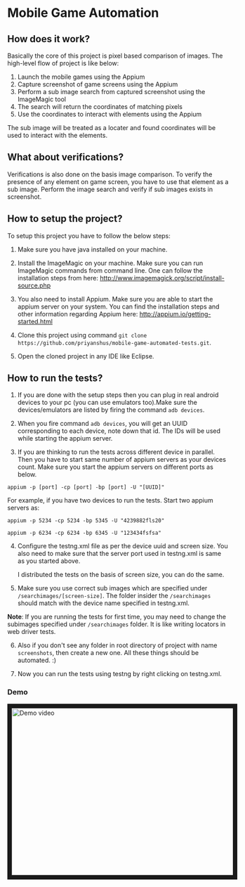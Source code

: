 # Mobile Game Automation

## How does it work?

Basically the core of this project is pixel based comparison of images. The high-level flow of project is like below:

1. Launch the mobile games using the Appium
2. Capture screenshot of game screens using the Appium
3. Perform a sub image search from captured screenshot using the ImageMagic tool
4. The search will return the coordinates of matching pixels
5. Use the coordinates to interact with elements using the Appium

The sub image will be treated as a locater and found coordinates will be used to interact with the elements.

## What about verifications?

Verifications is also done on the basis image comparison. To verify the presence of any element on game screen, you have to use that element as a sub image. Perform the image search and verify if sub images exists in screenshot.

## How to setup the project?

To setup this project you have to follow the below steps:

1. Make sure you have java installed on your machine.

2. Install the ImageMagic on your machine. Make sure you can run ImageMagic commands from command line. One can follow the installation steps from here: http://www.imagemagick.org/script/install-source.php

3. You also need to install Appium. Make sure you are able to start the appium server on your system. You can find the installation steps and other information regarding Appium here: http://appium.io/getting-started.html

3. Clone this project using command `git clone https://github.com/priyanshus/mobile-game-automated-tests.git`.

4. Open the cloned project in any IDE like Eclipse.

## How to run the tests?

1. If you are done with the setup steps then you can plug in real android devices to your pc (you can use emulators too).Make sure the devices/emulators are listed by firing the command `adb devices`.

2. When you fire command `adb devices`, you will get an UUID corresponding to each device, note down that id. The IDs will be used while starting the appium server.

3. If you are thinking to run the tests across different device in parallel. Then you have to start same number of appium servers as your devices count. Make sure you start the appium servers on different ports as below.

`appium -p [port] -cp [port] -bp [port] -U "[UUID]"`

For example, if you have two devices to run the tests. Start two appium servers as:
   
`appium -p 5234 -cp 5234 -bp 5345 -U "4239882fls20"`

`appium -p 6234 -cp 6234 -bp 6345 -U "123434fsfsa"`

4. Configure the testng.xml file as per the device uuid and screen size. You also need to make sure that the server port used in testng.xml is same as you started above. 
   
   I distributed the tests on the basis of screen size, you can do the same.

5. Make sure you use correct sub images which are specified under `/searchimages/[screen-size]`. The folder insider the `/searchimages` should match with the device name specified in testng.xml.
  
  **Note**: If you are running the tests for first time, you may need to change the subimages specified under `/searchimages`     folder. It is like writing locators in web driver tests.

6. Also if you don't see any folder in root directory of project with name `screenshots`, then create a new one. All these things should be automated. :)

7. Now you can run the tests using testng by right clicking on testng.xml.


### Demo

<a href="http://www.youtube.com/watch?feature=player_embedded&v=SGpjOOUNTZU
" target="_blank"><img src="http://img.youtube.com/vi/SGpjOOUNTZU/0.jpg" 
alt="Demo video" width="640" height="380" border="10" /></a>

